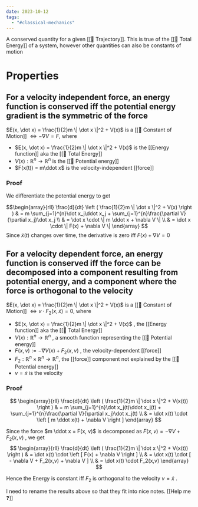 ```yaml
---
date: 2023-10-12
tags:
  - "#classical-mechanics"
---
```

A conserved quantity for a given [[📘 Trajectory]]. This is true of the [[📘 Total Energy]] of a system, however other quantities can also be constants of motion

# Properties

## For a velocity independent force, an energy function is conserved iff the potential energy gradient is the symmetric of the force

$E(x, \dot x) = \frac{1}{2}m \| \dot x \|^2 + V(x)$ is a [[📘 Constant of Motion]] $\Leftrightarrow - \nabla V = F$, where

- $E(x, \dot x) = \frac{1}{2}m \| \dot x \|^2 + V(x)$ is the [[Energy function]] aka the [[📘 Total Energy]]
- $V(x) : \mathbb{R}^n \rightarrow \mathbb{R}^n$ is the [[📘 Potential energy]]
- $F(x(t)) = m\ddot x$ is the velocity-independent [[force]]

### Proof
We differentiate the potential energy to get

$$\begin{array}{rll}
\frac{d}{dt} \left ( \frac{1}{2}m \| \dot x \|^2 + V(x) \right ) & = m \sum_{j=1}^{n}\dot x_j\ddot x_j + \sum_{j=1}^{n}\frac{\partial V}{\partial x_j}\dot x_j \\
& = \dot x \cdot \| m \ddot x + \nabla V \| \\
& = \dot x \cdot \| F(x) + \nabla V \|
\end{array}
$$
Since $\dot x(t)$ changes over time, the derivative is zero iff $F(x) + \nabla V = 0$
## For a velocity dependent force, an energy function is conserved iff the force can be decomposed into a component resulting from potential energy, and a component where the force is orthogonal to the velocity

$E(x, \dot x) = \frac{1}{2}m \| \dot x \|^2 + V(x)$ is a [[📘 Constant of Motion]] $\Leftrightarrow v \cdot F_2(x,\dot x)=0$, where
- $E(x, \dot x) = \frac{1}{2}m \| \dot x \|^2 + V(x)$ , the [[Energy function]] aka the [[📘 Total Energy]]
- $V(x) : \mathbb{R}^n \rightarrow \mathbb{R}^n$ , a smooth function representing the [[📘 Potential energy]]
- $F(x,v) := - \nabla V(x) + F_2(x,v)$ , the velocity-dependent [[force]]
- $F_2 : \mathbb{R}^n \times \mathbb{R}^n \rightarrow \mathbb{R}^n$, the [[force]] component not explained by the [[📘 Potential energy]]
- $v = \dot x$ is the velocity

### Proof
$$
\begin{array}{rll}
\frac{d}{dt} \left ( \frac{1}{2}m \| \dot x \|^2 + V(x(t)) \right ) & = m \sum_{j=1}^{n}\dot x_j(t)\ddot x_j(t) + \sum_{j=1}^{n}\frac{\partial V}{\partial x_j}\dot x_j(t) \\
& = \dot x(t) \cdot \left [ m \ddot x(t) + \nabla V \right ]
\end{array}
$$

 Since the force $m \ddot x = F(x, v)$ is decomposed as $F(x,v) = - \nabla V + F_2(x,v)$ , we get
 $$
 \begin{array}{rll}
 \frac{d}{dt} \left ( \frac{1}{2}m \| \dot x \|^2 + V(x(t)) \right ) & = \dot x(t) \cdot \left [ F(x) + \nabla V \right ] \\
 & = \dot x(t) \cdot [ - \nabla V + F_2(x,v) + \nabla V ] \\
 & = \dot x(t) \cdot F_2(x,v)
 \end{array}
 $$

 Hence the Energy is constant iff $F_2$ is orthogonal to the velocity $v = \dot x$ .

I need to rename the results above so that they fit into nice notes. [[Help me ❓]]